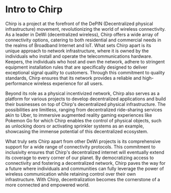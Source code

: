 # Intro to Chirp

Chirp is a project at the forefront of the DePIN (Decentralized physical infrastructure) movement, revolutionizing the world of wireless connectivity. As a leader in DeWi (decentralized wireless), Chirp offers a wide array of connectivity options, catering to both residential and commercial needs in the realms of Broadband Internet and IoT. What sets Chirp apart is its unique approach to network infrastructure, where it is owned by the individuals who install and operate the telecommunications hardware. Keepers, the individuals who host and own the network, adhere to stringent equipment installation rules that are specifically designed to deliver exceptional signal quality to customers. Through this commitment to quality standards, Chirp ensures that its network provides a reliable and high-performance wireless experience for all users.

Beyond its role as a physical incentivized network, Chirp also serves as a platform for various projects to develop decentralized applications and build their businesses on top of Chirp's decentralized physical infrastructure. The possibilities are limitless, ranging from decentralized ride-sharing services akin to Uber, to immersive augmented reality gaming experiences like Pokemon Go for which Chirp enables the control of physical objects, such as unlocking doors or activating sprinkler systems as an example, showcasing the immense potential of this decentralized ecosystem.

What truly sets Chirp apart from other DeWi projects is its comprehensive support for a wide range of connectivity protocols. This commitment to inclusivity ensures that Chirp's decentralized internet will eventually extend its coverage to every corner of our planet. By democratizing access to connectivity and fostering a decentralized network, Chirp paves the way for a future where individuals and communities can fully leverage the power of wireless communication while retaining control over their own infrastructure. With Chirp, decentralization becomes the cornerstone of a more connected and empowered world.
